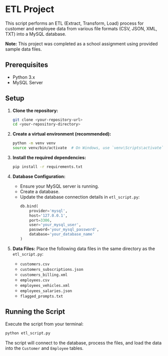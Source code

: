 # ETL Project

This script performs an ETL (Extract, Transform, Load) process for customer and employee data from various file formats (CSV, JSON, XML, TXT) into a MySQL database.

**Note:** This project was completed as a school assignment using provided sample data files.

## Prerequisites

- Python 3.x
- MySQL Server

## Setup

1.  **Clone the repository:**
    ```bash
    git clone <your-repository-url>
    cd <your-repository-directory>
    ```

2.  **Create a virtual environment (recommended):**
    ```bash
    python -m venv venv
    source venv/bin/activate  # On Windows, use `venv\Scripts\activate`
    ```

3.  **Install the required dependencies:**
    ```bash
    pip install -r requirements.txt
    ```

4.  **Database Configuration:**
    - Ensure your MySQL server is running.
    - Create a database.
    - Update the database connection details in `etl_script.py`:
      ```python
      db.bind(
          provider='mysql',
          host='127.0.0.1',
          port=3306,
          user='your_mysql_user',
          password='your_mysql_password',
          database='your_database_name'
      )
      ```

5.  **Data Files:**
    Place the following data files in the same directory as the `etl_script.py`:
    - `customers.csv`
    - `customers_subscriptions.json`
    - `customers_billing.xml`
    - `employees.csv`
    - `employees_vehicles.xml`
    - `employees_salaries.json`
    - `flagged_prompts.txt`

## Running the Script

Execute the script from your terminal:
```bash
python etl_script.py
```
The script will connect to the database, process the files, and load the data into the `Customer` and `Employee` tables.

